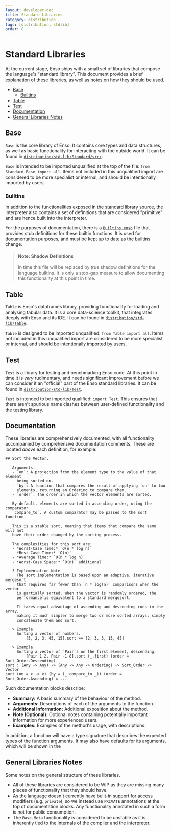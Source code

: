 ```yaml
---
layout: developer-doc
title: Standard Libraries
category: distribution
tags: [distribution, stdlib]
order: 8
---
```


# Standard Libraries

At the current stage, Enso ships with a small set of libraries that compose the
language's "standard library". This document provides a brief explanation of
these libraries, as well as notes on how they should be used.

<!-- MarkdownTOC levels="2,3" autolink="true" indent="  " -->

- [Base](#base)
  - [Builtins](#builtins)
- [Table](#table)
- [Test](#test)
- [Documentation](#documentation)
- [General Libraries Notes](#general-libraries-notes)

<!-- /MarkdownTOC -->

## Base

`Base` is the core library of Enso. It contains core types and data structures,
as well as basic functionality for interacting with the outside world. It can be
found in
[`distribution/std-lib/Standard/src/`](https://github.com/enso-org/enso/tree/main/distribution/std-lib/Standard/src).

`Base` is intended to be imported unqualified at the top of the file:
`from Standard.Base import all`. Items not included in this unqualified import
are considered to be more specialist or internal, and should be intentionally
imported by users.

### Builtins

In addition to the functionalities exposed in the standard library source, the
interpreter also contains a set of definitions that are considered "primitive"
and are hence built into the interpreter.

For the purposes of documentation, there is a
[`Builtins.enso`](https://github.com/enso-org/enso/tree/main/engine/runtime/src/main/resources/Builtins.enso)
file that provides stub definitions for these builtin functions. It is used for
documentation purposes, and must be kept up to date as the builtins change.

> #### Note: Shadow Definitions
>
> In time this file will be replaced by true shadow definitions for the language
> builtins. It is only a stop-gap measure to allow documenting this
> functionality at this point in time.

## Table

`Table` is Enso's dataframes library, providing functionality for loading and
analysing tabular data. It is a core data-science toolkit, that integrates
deeply with Enso and its IDE. It can be found in
[`distribution/std-lib/Table`](https://github.com/enso-org/enso/tree/main/distribution/std-lib/Table).

`Table` is designed to be imported unqualified: `from Table import all`. Items
not included in this unqualified import are considered to be more specialist or
internal, and should be intentionally imported by users.

## Test

`Test` is a library for testing and benchmarking Enso code. At this point in
time it is _very_ rudimentary, and needs significant improvement before we can
consider it an "official" part of the Enso standard libraries. It can be found
in
[`distribution/std-lib/Test`](https://github.com/enso-org/enso/tree/main/distribution/std-lib/Test).

`Test` is intended to be imported qualified: `import Test`. This ensures that
there aren't spurious name clashes between user-defined functionality and the
testing library.

## Documentation

These libraries are comprehensively documented, with all functionality
accompanied by comprehensive documentation comments. These are located _above_
each definition, for example:

```
## Sort the Vector.

   Arguments:
   - `on`: A projection from the element type to the value of that element
     being sorted on.
   - `by`: A function that compares the result of applying `on` to two
     elements, returning an Ordering to compare them.
   - `order`: The order in which the vector elements are sorted.

   By default, elements are sorted in ascending order, using the comparator
   `compare_to`. A custom comparator may be passed to the sort function.

   This is a stable sort, meaning that items that compare the same will not
   have their order changed by the sorting process.

   The complexities for this sort are:
   - *Worst-Case Time:* `O(n * log n)`
   - *Best-Case Time:* `O(n)`
   - *Average Time:* `O(n * log n)`
   - *Worst-Case Space:* `O(n)` additional

   ? Implementation Note
     The sort implementation is based upon an adaptive, iterative mergesort
     that requires far fewer than `n * log(n)` comparisons when the vector
     is partially sorted. When the vector is randomly ordered, the
     performance is equivalent to a standard mergesort.

     It takes equal advantage of ascending and descending runs in the array,
     making it much simpler to merge two or more sorted arrays: simply
     concatenate them and sort.

   > Example
     Sorting a vector of numbers.
         [5, 2, 3, 45, 15].sort == [2, 3, 5, 15, 45]

   > Example
     Sorting a vector of `Pair`s on the first element, descending.
         [Pair 1 2, Pair -1 8].sort (_.first) (order = Sort_Order.Descending)
sort : (Any -> Any) -> (Any -> Any -> Ordering) -> Sort_Order -> Vector
sort (on = x -> x) (by = (_.compare_to _)) (order = Sort_Order.Ascending) = ...
```

Such documentation blocks describe:

- **Summary:** A basic summary of the behaviour of the method.
- **Arguments:** Descriptions of each of the arguments to the function.
- **Additional Information:** Additional exposition about the method.
- **Note (Optional):** Optional notes containing potentially important
  information for more experienced users.
- **Examples:** Examples of the method's usage, with descriptions.

In addition, a function will have a type signature that describes the expected
types of the function arguments. It may also have defaults for its arguments,
which will be shown in the

## General Libraries Notes

Some notes on the general structure of these libraries.

- All of these libraries are considered to be WIP as they are missing many
  pieces of functionality that they should have.
- As the language doesn't currently have built-in support for access modifiers
  (e.g. `private`), so we instead use `PRIVATE` annotations at the top of
  documentation blocks. Any functionality annotated in such a form is not for
  public consumption.
- The `Base.Meta` functionality is considered to be unstable as it is inherently
  tied to the internals of the compiler and the interpreter.

